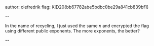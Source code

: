 author: olefredrik
flag: KID20{bb67782abe5bdbc0be29a841cb839bf1}

--

In the name of recycling, I just used the same _n_ and encrypted the flag using different public exponents. The more exponents, the better?

--